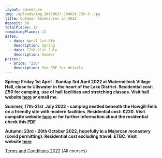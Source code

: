 ```yaml
---
layout: adventure
img: /uploads/img_20180627_204824_735-3-.jpg
title: Outdoor Adventures in 2022
deposit: 50
totalPlaces: 12
remainingPlaces: 12
dates:
  - date: April 1st-5th
    description: Spring
  - date: 17th-21st July
    description: Summer
prices:
  - price: "220"
    description: See PDF for details
---
```

**Spring: Friday 1st April - Sunday 3rd April 2022 at Watermillock Village Hall, close to Ullswater in the heart of the Lake District. Residential cost: £50 for camping, use of hall facilities and stretching classes. Visit hall website [here](https://www.watermillockvillagehall.co.uk/) or email me.**

**Summer, 17th-21st  July 2022 - camping nestled beneath the Howgill Fells on a friendly site with modern facilities. Residential cost: £220. Visit campsite website [here](https://www.lowgreensidefarmcampsite.co.uk/) or for further information about the residential check this [PDF](https://www.dropbox.com/s/wgd0yaix7zw17w3/Asana%20Adventure%20and%20More.pdf?dl=0)**

**Autumn: 23rd - 26th October 2022, hopefully in a Majorcan monastery (covid permitting). Residential cost excluding travel: £TBC. Visit website [here](https://www.lluc.net/en/)**

[Terms and Conditions 202](https://www.dropbox.com/s/1fyl2115oz1zsf1/Course%20Terms%20and%20Conditions%202022.pdf?dl=0)2 (All courses)